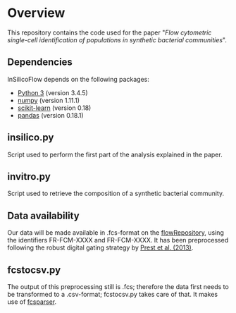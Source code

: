 # Overview

This repository contains the code used for the paper "*Flow cytometric single-cell identification of populations in
synthetic bacterial communities*". 

## Dependencies
InSilicoFlow depends on the following packages: 
- [Python 3](https://www.python.org/) (version 3.4.5)
- [numpy](http://www.numpy.org/) (version 1.11.1)
- [scikit-learn](http://scikit-learn.org/stable/) (version 0.18)
- [pandas](http://pandas.pydata.org/) (version 0.18.1)

## insilico.py
Script used to perform the first part of the analysis explained in the paper. 

## invitro.py
Script used to retrieve the composition of a synthetic bacterial community. 

## Data availability
Our data will be made available in .fcs-format on the [flowRepository](https://flowrepository.org/), 
using the identifiers FR-FCM-XXXX and FR-FCM-XXXX. It has been preprocessed following the robust digital gating strategy by [Prest et al. (2013)](http://www.sciencedirect.com/science/article/pii/S0043135413008361). 

## fcstocsv.py
The output of this preprocessing still is .fcs; therefore the data first needs to be transformed to a .csv-format; fcstocsv.py takes care of that. It makes use of [fcsparser](https://github.com/eyurtsev/fcsparser).  
